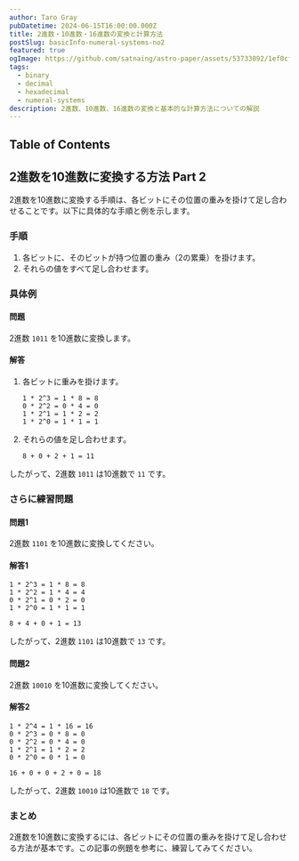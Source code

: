 ```yaml
---
author: Taro Gray
pubDatetime: 2024-06-15T16:00:00.000Z
title: 2進数・10進数・16進数の変換と計算方法
postSlug: basicInfo-numeral-systems-no2
featured: true
ogImage: https://github.com/satnaing/astro-paper/assets/53733092/1ef0cf03-8137-4d67-ac81-84a032119e3a
tags:
  - binary
  - decimal
  - hexadecimal
  - numeral-systems
description: 2進数、10進数、16進数の変換と基本的な計算方法についての解説
---
```


## Table of Contents

## 2進数を10進数に変換する方法 Part 2

2進数を10進数に変換する手順は、各ビットにその位置の重みを掛けて足し合わせることです。以下に具体的な手順と例を示します。

### 手順

1. 各ビットに、そのビットが持つ位置の重み（2の累乗）を掛けます。
2. それらの値をすべて足し合わせます。

### 具体例

#### 問題

2進数 `1011` を10進数に変換します。

#### 解答

1. 各ビットに重みを掛けます。

   ```
   1 * 2^3 = 1 * 8 = 8
   0 * 2^2 = 0 * 4 = 0
   1 * 2^1 = 1 * 2 = 2
   1 * 2^0 = 1 * 1 = 1
   ```

2. それらの値を足し合わせます。
   ```
   8 + 0 + 2 + 1 = 11
   ```

したがって、2進数 `1011` は10進数で `11` です。

### さらに練習問題

#### 問題1

2進数 `1101` を10進数に変換してください。

#### 解答1

```
1 * 2^3 = 1 * 8 = 8
1 * 2^2 = 1 * 4 = 4
0 * 2^1 = 0 * 2 = 0
1 * 2^0 = 1 * 1 = 1

8 + 4 + 0 + 1 = 13
```

したがって、2進数 `1101` は10進数で `13` です。

#### 問題2

2進数 `10010` を10進数に変換してください。

#### 解答2

```
1 * 2^4 = 1 * 16 = 16
0 * 2^3 = 0 * 8 = 0
0 * 2^2 = 0 * 4 = 0
1 * 2^1 = 1 * 2 = 2
0 * 2^0 = 0 * 1 = 0

16 + 0 + 0 + 2 + 0 = 18
```

したがって、2進数 `10010` は10進数で `18` です。

### まとめ

2進数を10進数に変換するには、各ビットにその位置の重みを掛けて足し合わせる方法が基本です。この記事の例題を参考に、練習してみてください。
